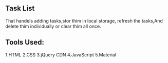 ## Task List

That handels adding tasks,stor thim in local storage, refresh the tasks,And delete thim individually or clear thim all once.

## Tools Used:
1.HTML
2.CSS
3.jQuery CDN
4.JavaScript
5.Material
